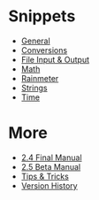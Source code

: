 Snippets
=================

* [General](/snippets#General)
* [Conversions](/snippets#Conversions)
* [File Input &amp; Output](/snippets#FileInputOutput)
* [Math](/snippets#Math)
* [Rainmeter](/snippets#Rainmeter)
* [Strings](/snippets#Strings)
* [Time](/snippets#Time)

More
===============
* [2.4 Final Manual](/manual)
* [2.5 Beta Manual](/)
* [Tips & Tricks](/tips)
* [Version History](/history)